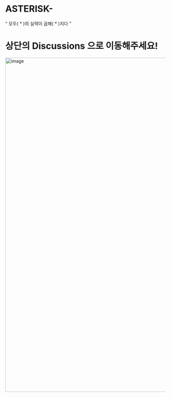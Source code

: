 # ASTERISK-
“ 모두( * )의 실력이 곱해( * )지다 ”

# 상단의 Discussions 으로 이동해주세요!
<img width="1052" alt="image" src="https://user-images.githubusercontent.com/89727516/193329058-3e75e95e-820f-4474-a72d-2854e614b689.png">
